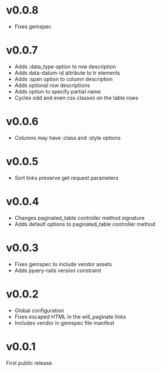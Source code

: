 # v0.0.8

* Fixes gemspec

# v0.0.7

* Adds :data_type option to row description
* Adds data-datum-id attribute to tr elements
* Adds :span option to column description
* Adds optional row descriptions
* Adds option to specify partial name
* Cycles odd and even css classes on the table rows

# v0.0.6

* Columns may have :class and :style options

# v0.0.5

* Sort links preserve get request parameters

# v0.0.4

* Changes paginated_table controller method signature
* Adds default options to paginated_table controller method

# v0.0.3

* Fixes gemspec to include vendor assets
* Adds jquery-rails version constraint

# v0.0.2

* Global configuration
* Fixes escaped HTML in the will_paginate links
* Includes vendor in gemspec file manifest

# v0.0.1

First public release
